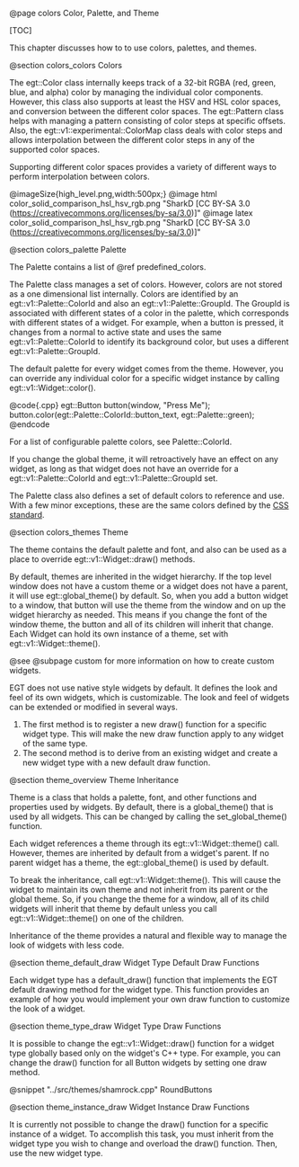 @page colors Color, Palette, and Theme

[TOC]

This chapter discusses how to to use colors, palettes, and themes.

@section colors_colors Colors

The egt::Color class internally keeps track of a 32-bit RGBA (red, green, blue, and
alpha) color by managing the individual color components.  However, this class
also supports at least the HSV and HSL color spaces, and conversion between the
different color spaces.  The egt::Pattern class helps with managing a pattern
consisting of color steps at specific offsets.  Also, the egt::v1::experimental::ColorMap
class deals with color steps and allows interpolation between the different color
steps in any of the supported color spaces.

Supporting different color spaces provides a variety of different ways to perform
interpolation between colors.

@imageSize{high_level.png,width:500px;}
@image html color_solid_comparison_hsl_hsv_rgb.png "SharkD [CC BY-SA 3.0 (https://creativecommons.org/licenses/by-sa/3.0)]"
@image latex color_solid_comparison_hsl_hsv_rgb.png "SharkD [CC BY-SA 3.0 (https://creativecommons.org/licenses/by-sa/3.0)]"

@section colors_palette Palette

The Palette contains a list of @ref predefined_colors.

The Palette class manages a set of colors.  However, colors are not stored as a
one dimensional list internally.  Colors are identified by an egt::v1::Palette::ColorId
and also an egt::v1::Palette::GroupId.  The GroupId is associated with different states of
a color in the palette, which corresponds with different states of a widget.
For example, when a button is pressed, it changes from a normal to active state
and uses the same egt::v1::Palette::ColorId to identify its background color, but uses a
different egt::v1::Palette::GroupId.

The default palette for every widget comes from the theme. However, you can
override any individual color for a specific widget instance by calling
egt::v1::Widget::color().

@code{.cpp}
egt::Button button(window, "Press Me");
button.color(egt::Palette::ColorId::button_text, egt::Palette::green);
@endcode

For a list of configurable palette colors, see Palette::ColorId.

If you change the global theme, it will retroactively have an effect on any
widget, as long as that widget does not have an override for a
egt::v1::Palette::ColorId and egt::v1::Palette::GroupId set.

The Palette class also defines a set of default colors to reference and use.
With a few minor exceptions, these are the same colors defined by the [CSS
standard](https://www.w3.org/TR/css-color-3/).

@section colors_themes Theme

The theme contains the default palette and font, and also can be used as a place
to override egt::v1::Widget::draw() methods.

By default, themes are inherited in the widget hierarchy.  If the top level
window does not have a custom theme or a widget does not have a parent, it will
use egt::global_theme() by default. So, when you add a button widget to a window,
that button will use the theme from the window and on up the widget hierarchy as
needed.  This means if you change the font of the window theme, the button and
all of its children will inherit that change.  Each Widget can hold its own
instance of a theme, set with egt::v1::Widget::theme().

@see @subpage custom for more information on how to create custom widgets.

EGT does not use native style widgets by default.  It defines the look and feel
of its own widgets, which is customizable.  The look and feel of widgets can be
extended or modified in several ways.

1. The first method is to register a new draw() function for a specific widget
   type.  This will make the new draw function apply to any widget of the same
   type.
2. The second method is to derive from an existing widget and create a new
   widget type with a new default draw function.

@section theme_overview Theme Inheritance

Theme is a class that holds a palette, font, and other functions and properties
used by widgets.  By default, there is a global_theme() that is used by all
widgets. This can be changed by calling the set_global_theme() function.

Each widget references a theme through its egt::v1::Widget::theme() call.  However,
themes are inherited by default from a widget's parent.  If no parent widget
has a theme, the egt::global_theme() is used by default.

To break the inheritance, call egt::v1::Widget::theme().  This will cause the
widget to maintain its own theme and not inherit from its parent or the global theme.
So, if you change the theme for a window, all of its child widgets will inherit
that theme by default unless you call egt::v1::Widget::theme() on one of the
children.

Inheritance of the theme provides a natural and flexible way to manage the look
of widgets with less code.

@section theme_default_draw Widget Type Default Draw Functions

Each widget type has a default_draw() function that implements the EGT default
drawing method for the widget type. This function provides an example of how
you would implement your own draw function to customize the look of a widget.

@section theme_type_draw Widget Type Draw Functions

It is possible to change the egt::v1::Widget::draw() function for a widget type
globally based only on the widget's C++ type.  For example, you can change the
draw() function for all Button widgets by setting one draw method.

@snippet "../src/themes/shamrock.cpp" RoundButtons

@section theme_instance_draw Widget Instance Draw Functions

It is currently not possible to change the draw() function for a specific
instance of a widget.  To accomplish this task, you must inherit from the widget
type you wish to change and overload the draw() function.  Then, use the new
widget type.
